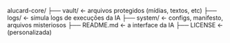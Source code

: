alucard-core/
├── vault/                ← arquivos protegidos (mídias, textos, etc)
├── logs/                 ← simula logs de execuções da IA
├── system/               ← configs, manifesto, arquivos misteriosos
├── README.md             ← a interface da IA
├── LICENSE               ← (personalizada)
